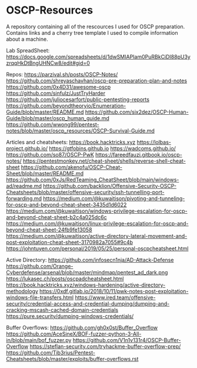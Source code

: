 # OSCP-Resources
A repository containing all of the rescources I used for OSCP preparation. Contains links and a cherry tree template I used to compile information about a machine.


Lab SpreadSheet:
https://docs.google.com/spreadsheets/d/1dwSMIAPIam0PuRBkCiDI88pU3yzrqqHkDtBngUHNCw8/edit#gid=0

Repos:
https://parzival.sh/posts/OSCP-Notes/
https://github.com/shreyaschavhan/oscp-pre-preparation-plan-and-notes
https://github.com/0x4D31/awesome-oscp
https://github.com/sinfulz/JustTryHarder
https://github.com/juliocesarfort/public-pentesting-reports
https://github.com/beyondtheoryio/Enumeration-Guide/blob/master/README.md
https://github.com/six2dez/OSCP-Human-Guide/blob/master/oscp_human_guide.md
https://github.com/wwong99/pentest-notes/blob/master/oscp_resources/OSCP-Survival-Guide.md

Articles and cheatsheets:
https://book.hacktricks.xyz
https://lolbas-project.github.io/
https://gtfobins.github.io
https://wadcoms.github.io/
https://github.com/so87/OSCP-PwK
https://fareedfauzi.gitbook.io/oscp-notes/
https://pentestmonkey.net/cheat-sheet/shells/reverse-shell-cheat-sheet
https://github.com/akenofu/OSCP-Cheat-Sheet/blob/master/README.md
https://github.com/0xJs/RedTeaming_CheatSheet/blob/main/windows-ad/readme.md
https://github.com/backlion/Offensive-Security-OSCP-Cheatsheets/blob/master/offensive-security/ssh-tunnelling-port-forwarding.md
https://medium.com/@kuwaitison/pivoting-and-tunneling-for-oscp-and-beyond-cheat-sheet-3435d1d6022
https://medium.com/@kuwaitison/windows-privilege-escalation-for-oscp-and-beyond-cheat-sheet-b2c4a025dc6c
https://medium.com/@kuwaitison/linux-privilege-escalation-for-oscp-and-beyond-cheat-sheet-24fb9fe13058
https://medium.com/@kuwaitison/active-directory-lateral-movement-and-post-exploitation-cheat-sheet-3170982a7055#9c4b
https://johntuyen.com/personal/2019/05/25/personal-oscpcheatsheet.html

Active Directory:
https://github.com/infosecn1nja/AD-Attack-Defense
https://github.com/Orange-Cyberdefense/arsenal/blob/master/mindmap/pentest_ad_dark.png
https://lukasec.ch/posts/oscpadcheatsheet.html
https://book.hacktricks.xyz/windows-hardening/active-directory-methodology
https://0xdf.gitlab.io/2018/10/11/pwk-notes-post-exploitation-windows-file-transfers.html
https://www.ired.team/offensive-security/credential-access-and-credential-dumping/dumping-and-cracking-mscash-cached-domain-credentials
https://pure.security/dumping-windows-credentials/


Buffer Overflows:
https://github.com/gh0x0st/Buffer_Overflow
https://github.com/AceSineX/BOF-fuzzer-python-3-All-in/blob/main/bof_fuzzer.py
https://github.com/V1n1v131r4/OSCP-Buffer-Overflow
https://steflan-security.com/tryhackme-buffer-overflow-prep/
https://github.com/Tib3rius/Pentest-Cheatsheets/blob/master/exploits/buffer-overflows.rst
